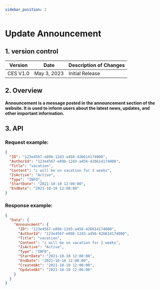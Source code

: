 ```yaml
---
sidebar_position: 2
---
```


# Update Announcement

## 1. version control

| Version  | Date        | Description of Changes |
| -------- | ----------- | ---------------------- |
| CES V1.0 | May 3, 2023 | Initial Release        |

## 2. Overview

#### Announcement is a message posted in the announcement section of the website. It is used to inform users about the latest news, updates, and other important information.

## 3. API

### Request example:

```json
{
  "ID": "123e4567-e89b-12d3-a456-426614174000",
  "AuthorId": "123e4567-e89b-12d3-a456-426614174000",
  "Title": "vacation",
  "Content": "i will be on vacation for 2 weeks",
  "IsActive": "Active",
  "Type": "INFO",
  "StartDate": "2021-10-10 12:00:00",
  "EndDate": "2021-10-10 12:00:00"
}
```

### Response example:

```json
{
  "Data": {
    "Announcment": {
      "ID": "123e4567-e89b-12d3-a456-426614174000",
      "AuthorId": "123e4567-e89b-12d3-a456-426614174000",
      "Title": "vacation",
      "Content": "i will be on vacation for 2 weeks",
      "IsActive": "Active",
      "Type": "INFO",
      "StartDate": "2021-10-10 12:00:00",
      "EndDate": "2021-10-10 12:00:00",
      "CreatedAt": "2021-10-10 12:00:00",
      "UpdatedAt": "2021-10-10 12:00:00"
    }
  }
}
```
